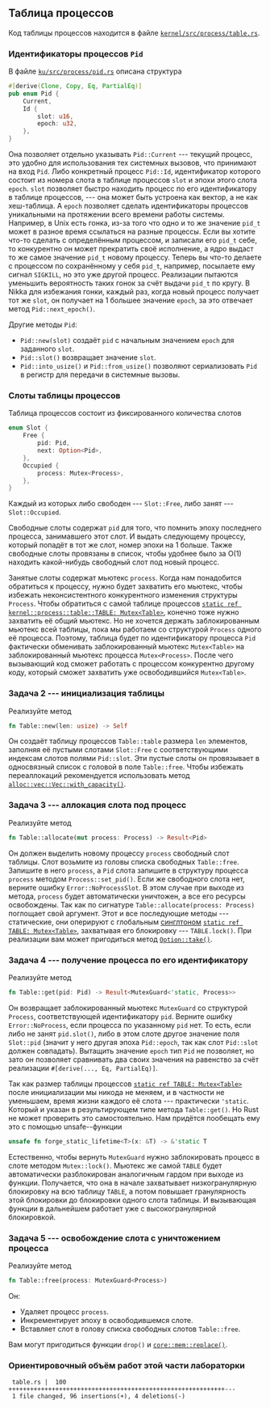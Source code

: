 ## Таблица процессов

Код таблицы процессов находится в файле [`kernel/src/process/table.rs`](https://gitlab.com/sergey-v-galtsev/nikka-public/-/blob/master/kernel/src/process/table.rs).


### Идентификаторы процессов `Pid`

В файле [`ku/src/process/pid.rs`](https://gitlab.com/sergey-v-galtsev/nikka-public/-/blob/master/ku/src/process/pid.rs) описана структура

```rust
#[derive(Clone, Copy, Eq, PartialEq)]
pub enum Pid {
    Current,
    Id {
        slot: u16,
        epoch: u32,
    },
}
```

Она позволяет отдельно указывать `Pid::Current` --- текущий процесс,
это удобно для использования тех системных вызовов, что принимают на вход `Pid`.
Либо конкретный процесс `Pid::Id`, идентификатор которого состоит из номера слота в таблице процессов `slot`
и эпохи этого слота `epoch`.
`slot` позволяет быстро находить процесс по его идентификатору в таблице процессов, ---
она может быть устроена как вектор, а не как хеш-таблица.
А `epoch` позволяет сделать идентификаторы процессов уникальными на протяжении всего времени работы системы.
Например, в Unix есть гонка, из-за того что одно и то же значение `pid_t` может в разное время ссылаться на разные процессы.
Если вы хотите что-то сделать с определённым процессом, и записали его `pid_t` себе,
то конкурентно он может прекратить своё исполнение, а ядро выдаст то же самое значение `pid_t` новому процессу.
Теперь вы что-то делаете с процессом по сохранённому у себя `pid_t`, например, посылаете ему сигнал `SIGKILL`, но это уже другой процесс.
Реализации пытаются уменьшить вероятность таких гонок за счёт выдачи `pid_t` по кругу.
В Nikka для избежания гонки, каждый раз, когда новый процесс получает тот же `slot`, он получает на 1 большее значение `epoch`, за это отвечает метод `Pid::next_epoch()`.

Другие методы `Pid`:

- `Pid::new(slot)` создаёт `pid` с начальным значением `epoch` для заданного `slot`.
- `Pid::slot()` возвращает значение `slot`.
- `Pid::into_usize()` и `Pid::from_usize()` позволяют сериализовать `Pid` в регистр для передачи в системные вызовы.


### Слоты таблицы процессов

Таблица процессов состоит из фиксированного количества слотов

```rust
enum Slot {
    Free {
        pid: Pid,
        next: Option<Pid>,
    },
    Occupied {
        process: Mutex<Process>,
    },
}
```

Каждый из которых либо свободен --- `Slot::Free`, либо занят --- `Slot::Occupied`.

Свободные слоты содержат `pid` для того, что помнить эпоху последнего процесса, занимавшего этот слот.
И выдать следующему процессу, который попадёт в тот же слот, номер эпохи на 1 больше.
Также свободные слоты провязаны в список, чтобы удобнее было за O(1) находить какой-нибудь свободный слот под новый процесс.

Занятые слоты содержат мьютекс `process`.
Когда нам понадобится обратиться к процессу, нужно будет захватить его мьютекс, чтобы избежать неконсистентного конкурентного изменения структуры `Process`.
Чтобы обратиться с самой таблице процессов
[`static ref kernel::process::table::TABLE: Mutex<Table>`](../../doc/kernel/process/table/struct.TABLE.html),
конечно тоже нужно захватить её общий мьютекс.
Но не хочется держать заблокированным мьютекс всей таблицы, пока мы работаем со структурой `Process` одного её процесса.
Поэтому, таблица будет по идентификатору процесса `Pid` фактически обменивать заблокированный мьютекс `Mutex<Table>` на заблокированный мьютекс процесса `Mutex<Process>`.
После чего вызывающий код сможет работать с процессом конкурентно другому коду, который сможет захватить уже освободившийся `Mutex<Table>`.


### Задача 2 --- инициализация таблицы

Реализуйте метод

```rust
fn Table::new(len: usize) -> Self
```

Он создаёт таблицу процессов `Table::table` размера `len` элементов, заполняя её пустыми слотами `Slot::Free` с соответствующими индексам слотов полями `Pid::slot`.
Эти пустые слоты он провязывает в односвязный список с головой в поле `Table::free`.
Чтобы избежать переаллокаций рекомендуется использовать метод
[`alloc::vec::Vec::with_capacity()`](https://doc.rust-lang.org/nightly/alloc/vec/struct.Vec.html#method.with_capacity).


### Задача 3 --- аллокация слота под процесс

Реализуйте метод

```rust
fn Table::allocate(mut process: Process) -> Result<Pid>
```

Он должен выделить новому процессу `process` свободный слот таблицы.
Слот возьмите из головы списка свободных `Table::free`.
Запишите в него `process`, а `Pid` слота запишите в структуру процесса `process` методом `Process::set_pid()`.
Если же свободного слота нет, верните ошибку `Error::NoProcessSlot`.
В этом случае при выходе из метода, `process` будет автоматически уничтожен, а все его ресурсы освобождены.
Так как по сигнатуре `Table::allocate(process: Process)` поглощает свой аргумент.
Этот и все последующие методы --- статические, они оперируют с глобальным
[синглтоном](https://en.wikipedia.org/wiki/Singleton_pattern)
[`static ref TABLE: Mutex<Table>`](../../doc/kernel/process/table/struct.TABLE.html),
захватывая его блокировку --- `TABLE.lock()`.
При реализации вам может пригодиться метод
[`Option::take()`](https://doc.rust-lang.org/nightly/core/option/enum.Option.html#method.take).


### Задача 4 --- получение процесса по его идентификатору

Реализуйте метод

```rust
fn Table::get(pid: Pid) -> Result<MutexGuard<'static, Process>>
```

Он возвращает заблокированный мьютекс `MutexGuard` со структурой `Process`, соответствующей идентификатору `pid`.
Верните ошибку `Error::NoProcess`, если процесса по указанному `pid` нет.
То есть, если либо не занят `pid.slot()`, либо в этом слоте другое значение поля `Slot::pid` (значит у него другая эпоха `Pid::epoch`, так как слот `Pid::slot` должен совпадать).
Вытащить значение `epoch` тип `Pid` не позволяет, но зато он позволяет сравнивать два своих значения на равенство за счёт реализации `#[derive(..., Eq, PartialEq)]`.

Так как размер таблицы процессов
[`static ref TABLE: Mutex<Table>`](../../doc/kernel/process/table/struct.TABLE.html)
после инициализации мы никода не меняем, и в частности не уменьшаем, время жизни каждого её слота --- практически `'static`.
Который и указан в результирующем типе метода `Table::get()`.
Но Rust не может проверить это самостоятельно.
Нам придётся пообещать ему это с помощью unsafe--функции

```rust
unsafe fn forge_static_lifetime<T>(x: &T) -> &'static T
```

Естественно, чтобы вернуть `MutexGuard` нужно заблокировать процесс в слоте методом `Mutex::lock()`.
Мьютекс же самой `TABLE` будет автоматически разблокирован аналогичным гардом при выходе из функции.
Получается, что она в начале захватывает низкогранулярную блокировку на всю таблицу `TABLE`,
а потом повышает гранулярность этой блокировки до блокировки одного слота таблицы.
И вызывающая функции в дальнейшем работает уже с высокогранулярной блокировкой.


### Задача 5 --- освобождение слота с уничтожением процесса

Реализуйте метод

``` rust
fn Table::free(process: MutexGuard<Process>)
```

Он:

- Удаляет процесс `process`.
- Инкрементирует эпоху в освободившемся слоте.
- Вставляет слот в голову списка свободных слотов `Table::free`.

Вам могут пригодиться функции `drop()` и
[`core::mem::replace()`](https://doc.rust-lang.org/nightly/core/mem/fn.replace.html).


### Ориентировочный объём работ этой части лабораторки

```console
 table.rs |  100 ++++++++++++++++++++++++++++++++++++++++++++++++++++++++++++---
 1 file changed, 96 insertions(+), 4 deletions(-)
```
